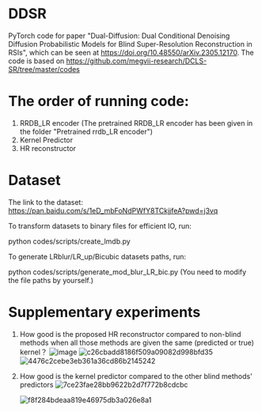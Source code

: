 # DDSR
PyTorch code for paper "Dual-Diffusion: Dual Conditional Denoising Diffusion Probabilistic Models for Blind Super-Resolution Reconstruction in RSIs", which can be seen at https://doi.org/10.48550/arXiv.2305.12170. 
The code is based on https://github.com/megvii-research/DCLS-SR/tree/master/codes

# The order of running code:
1. RRDB_LR encoder (The pretrained RRDB_LR encoder has been given in the folder "Pretrained rrdb_LR encoder")
2. Kernel Predictor
3. HR reconstructor

# Dataset
The link to the dataset: https://pan.baidu.com/s/1eD_mbFoNdPWfY8TCkjjfeA?pwd=j3vq

To transform datasets to binary files for efficient IO, run:

python codes/scripts/create_lmdb.py

To generate LRblur/LR_up/Bicubic datasets paths, run:

python codes/scripts/generate_mod_blur_LR_bic.py
(You need to modify the file paths by yourself.)

# Supplementary experiments
1. How good is the proposed HR reconstructor compared to non-blind methods when all those methods are given the same (predicted or true) kernel？
   ![image](https://github.com/Lincoln20030413/DDSR/assets/72965675/ab2bda51-b420-4512-a42d-076f6c5792cc)
   ![c26cbadd8186f509a09082d998bfd35](https://github.com/Lincoln20030413/DDSR/assets/72965675/cda2f357-ab3a-4ff6-b8f0-06c30568cfd7)
   ![4476c2cebe3eb361a36cd86b2145242](https://github.com/Lincoln20030413/DDSR/assets/72965675/3fba715b-941a-488c-9821-71f27a0935dd)

2. How good is the kernel predictor compared to the other blind methods' predictors
   ![7ce23fae28bb9622b2d7f772b8cdcbc](https://github.com/Lincoln20030413/DDSR/assets/72965675/9f366023-4435-4337-a8c0-171c9c822a86)
   
   ![f8f284bdeaa819e46975db3a026e8a1](https://github.com/Lincoln20030413/DDSR/assets/72965675/d4aa3bc5-64b9-4de7-b700-1ff22a0ad86e)





